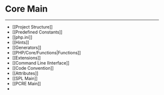 # Core Main
***
- [[Project Structure]]
- [[Predefined Constants]]
- [[php.ini]]
- [[Hints]]
- [[Generators]]
- [[PHP/Core/Functions|Functions]]
- [[Extensions]]
- [[Command Line IInterface]]
- [[Code Convention]]
- [[Attributes]]
- [[SPL Main]]
- [[PCRE Main]]
- 